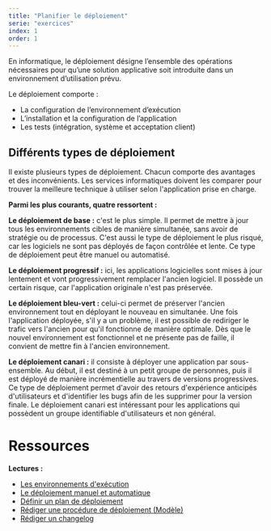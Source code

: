 ```yaml
---
title: "Planifier le déploiement"
serie: "exercices"
index: 1
order: 1
---
```


En informatique, le déploiement désigne l’ensemble des opérations nécessaires pour qu’une solution applicative soit introduite dans un environnement d’utilisation prévu. 

Le déploiement comporte :
- La configuration de l’environnement d’exécution
- L’installation et la configuration de l’application
- Les tests (intégration, système et acceptation client)

## Différents types de déploiement

Il existe plusieurs types de déploiement. Chacun comporte des avantages et des inconvénients. Les services informatiques doivent les comparer pour trouver la meilleure technique à utiliser selon l'application prise en charge.

**Parmi les plus courants, quatre ressortent :**

**Le déploiement de base :** c'est le plus simple. Il permet de mettre à jour tous les environnements cibles de manière simultanée, sans avoir de stratégie ou de processus. C'est aussi le type de déploiement le plus risqué, car les logiciels ne sont pas déployés de façon contrôlée et lente. Ce type de déploiement peut être manuel ou automatisé.

**Le déploiement progressif :** ici, les applications logicielles sont mises à jour lentement et vont progressivement remplacer l'ancien logiciel. Il possède un certain risque, car l'application originale n'est pas préservée.

**Le déploiement bleu-vert :** celui-ci permet de préserver l'ancien environnement tout en déployant le nouveau en simultanée. Une fois l'application déployée, s'il y a un problème, il est possible de rediriger le trafic vers l'ancien pour qu'il fonctionne de manière optimale. Dès que le nouvel environnement est fonctionnel et ne présente pas de faille, il convient de mettre fin à l'ancien environnement.

**Le déploiement canari :** il consiste à déployer une application par sous-ensemble. Au début, il est destiné à un petit groupe de personnes, puis il est déployé de manière incrémentielle au travers de versions progressives. Ce type de déploiement permet d'avoir des retours d'expérience anticipés d'utilisateurs et d'identifier les bugs afin de les supprimer pour la version finale. Le déploiement canari est intéressant pour les applications qui possèdent un groupe identifiable d'utilisateurs et non général.


# Ressources

**Lectures :** 

- [Les environnements d'exécution](https://devoldere.net/ressources/deploiement/01%20-%20Environnements-dev-test-prod.pdf)
- [Le déploiement manuel et automatique](https://devoldere.net/ressources/deploiement/02%20-%20Deploiement%20-%20manuel%20et%20auto.pdf)
- [Définir un plan de déploiement](https://devoldere.net/ressources/deploiement/03%20-%20Deploiement%20-%20plan%20de%20deploiement.pdf)
- [Rédiger une procédure de déploiement (Modèle)](https://devoldere.net/ressources/deploiement/04%20CDA%20DWWM%20Modele%20Documentation%20D%c3%a9ploiement%201.0.7.pdf)
- [Rédiger un changelog](https://devoldere.net/ressources/deploiement/05%20CDA%20DWWM%20Changelog%201.0.0.pdf)
